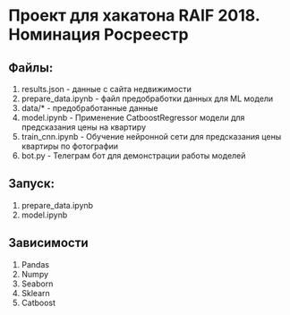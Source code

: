 # Проект для хакатона RAIF 2018. Номинация Росреестр


## Файлы:

1. results.json - данные с сайта недвижимости
2. prepare_data.ipynb - файл предобработки данных для ML модели
3. data/* - предобработанные данные
4. model.ipynb - Применение CatboostRegressor модели для предсказания цены на квартиру
5. train_cnn.ipynb - Обучение нейронной сети для предсказания цены квартиры по фотографии
5. bot.py - Телеграм бот для демонстрации работы моделей

## Запуск:

1. prepare_data.ipynb
2. model.ipynb

## Зависимости

1. Pandas
2. Numpy
3. Seaborn
4. Sklearn
5. Catboost
